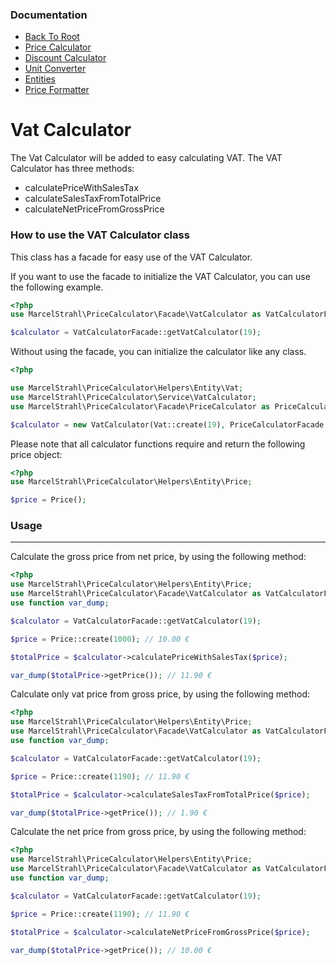### Documentation
* [Back To Root](../readme.md)
* [Price Calculator](price-calculator.md)
* [Discount Calculator](discount-calculator.md)
* [Unit Converter](unit-converter.md)
* [Entities](entities.md)
* [Price Formatter](price-formatter.md)

# Vat Calculator

The Vat Calculator will be added to easy calculating VAT.
The VAT Calculator has three methods:
* calculatePriceWithSalesTax
* calculateSalesTaxFromTotalPrice
* calculateNetPriceFromGrossPrice

### How to use the VAT Calculator class

This class has a facade for easy use of the VAT Calculator.

If you want to use the facade to initialize the VAT Calculator, you can use the following example.
```php
<?php
use MarcelStrahl\PriceCalculator\Facade\VatCalculator as VatCalculatorFacade;

$calculator = VatCalculatorFacade::getVatCalculator(19);
```

Without using the facade, you can initialize the calculator like any class.
```php
<?php

use MarcelStrahl\PriceCalculator\Helpers\Entity\Vat;
use MarcelStrahl\PriceCalculator\Service\VatCalculator;
use MarcelStrahl\PriceCalculator\Facade\PriceCalculator as PriceCalculatorFacade;

$calculator = new VatCalculator(Vat::create(19), PriceCalculatorFacade::getPriceCalculator());
```

Please note that all calculator functions require and return the following price object:
```php
<?php
use MarcelStrahl\PriceCalculator\Helpers\Entity\Price;

$price = Price();
```

### Usage

----

Calculate the gross price from net price, by using the following method:
```php
<?php
use MarcelStrahl\PriceCalculator\Helpers\Entity\Price;
use MarcelStrahl\PriceCalculator\Facade\VatCalculator as VatCalculatorFacade;
use function var_dump;

$calculator = VatCalculatorFacade::getVatCalculator(19);

$price = Price::create(1000); // 10.00 €

$totalPrice = $calculator->calculatePriceWithSalesTax($price);

var_dump($totalPrice->getPrice()); // 11.90 €
```

Calculate only vat price from gross price, by using the following method:
```php
<?php
use MarcelStrahl\PriceCalculator\Helpers\Entity\Price;
use MarcelStrahl\PriceCalculator\Facade\VatCalculator as VatCalculatorFacade;
use function var_dump;

$calculator = VatCalculatorFacade::getVatCalculator(19);

$price = Price::create(1190); // 11.90 €

$totalPrice = $calculator->calculateSalesTaxFromTotalPrice($price);

var_dump($totalPrice->getPrice()); // 1.90 €
```

Calculate the net price from gross price, by using the following method:
```php
<?php
use MarcelStrahl\PriceCalculator\Helpers\Entity\Price;
use MarcelStrahl\PriceCalculator\Facade\VatCalculator as VatCalculatorFacade;
use function var_dump;

$calculator = VatCalculatorFacade::getVatCalculator(19);

$price = Price::create(1190); // 11.90 €

$totalPrice = $calculator->calculateNetPriceFromGrossPrice($price);

var_dump($totalPrice->getPrice()); // 10.00 €
```